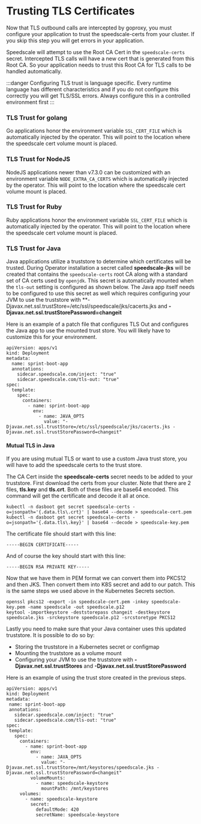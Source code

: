 
# Trusting TLS Certificates

Now that TLS outbound calls are intercepted by goproxy, you must configure
your application to trust the speedscale-certs from your cluster. If you skip this
step you will get errors in your application.

Speedscale will attempt to use the Root CA Cert in the `speedscale-certs` secret. Intercepted TLS calls will have a new cert that is generated from this Root CA. So your application needs to trust this Root CA for TLS calls to be handled automatically.

:::danger
Configuring TLS trust is language specific. Every runtime language has different characteristics and if you do not configure this correctly you will get TLS/SSL errors. Always configure this in a controlled environment first
:::

### TLS Trust for golang

Go applications honor the environment variable `SSL_CERT_FILE` which is automatically injected by the operator. This will point to the location where the speedscale cert volume mount is placed.

### TLS Trust for NodeJS

NodeJS applications newer than v7.3.0 can be customized with an environment variable `NODE_EXTRA_CA_CERTS` which is automatically injected by the operator. This will point to the location where the speedscale cert volume mount is placed.

### TLS Trust for Ruby

Ruby applications honor the environment variable `SSL_CERT_FILE` which is automatically injected by the operator. This will point to the location where the speedscale cert volume mount is placed.

### TLS Trust for Java

Java applications utilize a truststore to determine which certificates will be trusted. During Operator installation a secret called **speedscale-jks** will be created that contains the `speedscale-certs` root CA along with a standard set of CA certs used by `openjdk`. This secret is automatically mounted when the `tls-out` setting is configured as shown below. The Java app itself needs to be configured to use this secret as well which requires configuring your JVM to use the truststore with **-Djavax.net.ssl.trustStore=/etc/ssl/speedscale/jks/cacerts.jks and **-Djavax.net.ssl.trustStorePassword=changeit**

Here is an example of a patch file that configures TLS Out and configures the Java app to use the mounted trust store. You will likely have to customize this for your environment.

```
apiVersion: apps/v1
kind: Deployment
metadata:
  name: sprint-boot-app
  annotations:
    sidecar.speedscale.com/inject: "true"
    sidecar.speedscale.com/tls-out: "true"
spec:
  template:
    spec:
      containers:
        - name: sprint-boot-app
          env:
            - name: JAVA_OPTS
              value: "-Djavax.net.ssl.trustStore=/etc/ssl/speedscale/jks/cacerts.jks -Djavax.net.ssl.trustStorePassword=changeit"
```

#### Mutual TLS in Java
If you are using mutual TLS or want to use a custom Java trust store, you will have to add the speedscale certs to the trust store.

The CA Cert inside the **speedscale-certs** secret needs to be added to your truststore. First download the certs from your cluster. Note that there are 2 files, **tls.key** and **tls.crt**. Both of these files are base64 encoded. This command will get the certificate and decode it all at once.

```
kubectl -n dasboot get secret speedscale-certs -o=jsonpath='{.data.tls\.crt}' | base64 --decode > speedscale-cert.pem
kubectl -n dasboot get secret speedscale-certs -o=jsonpath='{.data.tls\.key}' | base64 --decode > speedscale-key.pem
```

The certificate file should start with this line:

```
-----BEGIN CERTIFICATE-----
```

And of course the key should start with this line:

```
-----BEGIN RSA PRIVATE KEY-----
```

Now that we have them in PEM format we can convert them into PKCS12 and then JKS. Then convert them into K8S secret and add to our patch. This is the same steps we used above in the Kubernetes Secrets section.

```
openssl pkcs12 -export -in speedscale-cert.pem -inkey speedscale-key.pem -name speedscale -out speedscale.p12
keytool -importkeystore -deststorepass changeit -destkeystore speedscale.jks -srckeystore speedscale.p12 -srcstoretype PKCS12
```

Lastly you need to make sure that your Java container uses this updated truststore. It is possible to do so by:

* Storing the truststore in a Kubernetes secret or configmap
* Mounting the truststore as a volume mount
* Configuring your JVM to use the truststore with **-Djavax.net.ssl.trustStores** and **-Djavax.net.ssl.trustStorePassword**

Here is an example of using the trust store created in the previous steps.
```
apiVersion: apps/v1
kind: Deployment
metadata:
 name: sprint-boot-app
 annotations:
   sidecar.speedscale.com/inject: "true"
   sidecar.speedscale.com/tls-out: "true"
spec:
 template:
   spec:
     containers:
       - name: sprint-boot-app
         env:
           - name: JAVA_OPTS
             value: "-Djavax.net.ssl.trustStore=/mnt/keystores/speedscale.jks -Djavax.net.ssl.trustStorePassword=changeit"
         volumeMounts:
           - name: speedscale-keystore
             mountPath: /mnt/keystores
     volumes:
       - name: speedscale-keystore
         secret:
           defaultMode: 420
           secretName: speedscale-keystore
```
